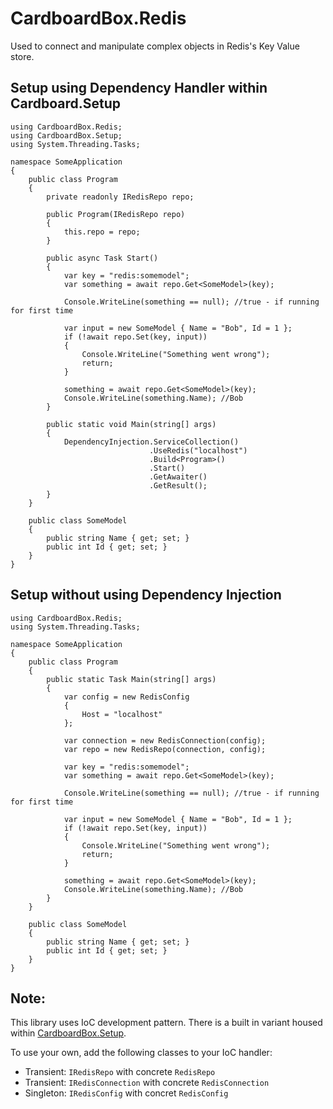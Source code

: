 ﻿# CardboardBox.Redis
Used to connect and manipulate complex objects in Redis's Key Value store.

## Setup using Dependency Handler within Cardboard.Setup
``` CSharp
using CardboardBox.Redis;
using CardboardBox.Setup;
using System.Threading.Tasks;

namespace SomeApplication
{
	public class Program
	{
		private readonly IRedisRepo repo;

		public Program(IRedisRepo repo)
		{
			this.repo = repo;
		}

		public async Task Start()
		{
			var key = "redis:somemodel";
			var something = await repo.Get<SomeModel>(key);

			Console.WriteLine(something == null); //true - if running for first time
			
			var input = new SomeModel { Name = "Bob", Id = 1 };
			if (!await repo.Set(key, input))
			{
				Console.WriteLine("Something went wrong");
				return;
			}

			something = await repo.Get<SomeModel>(key);
			Console.WriteLine(something.Name); //Bob
		}

		public static void Main(string[] args)
		{
			DependencyInjection.ServiceCollection()
							   .UseRedis("localhost")
							   .Build<Program>()
							   .Start()
							   .GetAwaiter()
							   .GetResult();
		}
	}

	public class SomeModel
	{
		public string Name { get; set; }
		public int Id { get; set; }
	}
}
```

## Setup without using Dependency Injection
``` CSharp
using CardboardBox.Redis;
using System.Threading.Tasks;

namespace SomeApplication
{
	public class Program
	{
		public static Task Main(string[] args)
		{
			var config = new RedisConfig
			{
				Host = "localhost"
			};

			var connection = new RedisConnection(config);
			var repo = new RedisRepo(connection, config);

			var key = "redis:somemodel";
			var something = await repo.Get<SomeModel>(key);

			Console.WriteLine(something == null); //true - if running for first time
			
			var input = new SomeModel { Name = "Bob", Id = 1 };
			if (!await repo.Set(key, input))
			{
				Console.WriteLine("Something went wrong");
				return;
			}

			something = await repo.Get<SomeModel>(key);
			Console.WriteLine(something.Name); //Bob
		}
	}

	public class SomeModel
	{
		public string Name { get; set; }
		public int Id { get; set; }
	}
}
```

## Note: 
This library uses IoC development pattern. There is a built in variant housed within [CardboardBox.Setup](https://github.com/calico-crusade/CardboardBox/tree/master/CardboardBox.Setup).

To use your own, add the following classes to your IoC handler:
* Transient: ```IRedisRepo``` with concrete ```RedisRepo```
* Transient: ```IRedisConnection``` with concrete ```RedisConnection```
* Singleton: ```IRedisConfig``` with concret ```RedisConfig```
